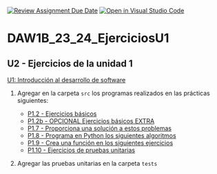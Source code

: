 [![Review Assignment Due Date](https://classroom.github.com/assets/deadline-readme-button-24ddc0f5d75046c5622901739e7c5dd533143b0c8e959d652212380cedb1ea36.svg)](https://classroom.github.com/a/gCSlq2-G)
[![Open in Visual Studio Code](https://classroom.github.com/assets/open-in-vscode-718a45dd9cf7e7f842a935f5ebbe5719a5e09af4491e668f4dbf3b35d5cca122.svg)](https://classroom.github.com/online_ide?assignment_repo_id=12567857&assignment_repo_type=AssignmentRepo)
# DAW1B_23_24_EjerciciosU1

## U2 - Ejercicios de la unidad 1

[U1: Introducción al desarrollo de software](https://revilofe.github.io/section1/u01/)

1. Agregar en la carpeta ```src``` los programas realizados en las prácticas siguientes:
    * [P1.2 - Ejercicios básicos](https://educacionadistancia.juntadeandalucia.es/centros/cadiz/mod/assign/view.php?id=127244)
    * [P1.2b - OPCIONAL Ejercicios básicos EXTRA](https://educacionadistancia.juntadeandalucia.es/centros/cadiz/mod/assign/view.php?id=306537)
    * [P1.7 - Proporciona una solución a estos problemas](https://educacionadistancia.juntadeandalucia.es/centros/cadiz/mod/assign/view.php?id=336388)
    * [P1.8 - Programa en Python los siguientes algoritmos](https://educacionadistancia.juntadeandalucia.es/centros/cadiz/mod/assign/view.php?id=340586)
    * [P1.9 - Crea una función en los siguientes ejercicios](https://educacionadistancia.juntadeandalucia.es/centros/cadiz/mod/assign/view.php?id=347432)
    * [P1.10 - Ejercicios de pruebas unitarias](https://educacionadistancia.juntadeandalucia.es/centros/cadiz/mod/assign/view.php?id=352679)

2. Agregar las pruebas unitarias en la carpeta ```tests```
